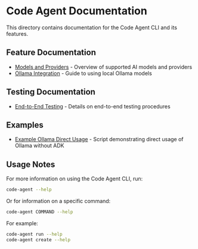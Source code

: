 # Code Agent Documentation

This directory contains documentation for the Code Agent CLI and its features.

## Feature Documentation

- [Models and Providers](feature_models_providers.md) - Overview of supported AI models and providers
- [Ollama Integration](feature_ollama_integration.md) - Guide to using local Ollama models

## Testing Documentation

- [End-to-End Testing](testing_adk_cli_e2e.md) - Details on end-to-end testing procedures

## Examples

- [Example Ollama Direct Usage](example_ollama_direct_usage.py) - Script demonstrating direct usage of Ollama without ADK

## Usage Notes

For more information on using the Code Agent CLI, run:

```bash
code-agent --help
```

Or for information on a specific command:

```bash
code-agent COMMAND --help
```

For example:

```bash
code-agent run --help
code-agent create --help
```
